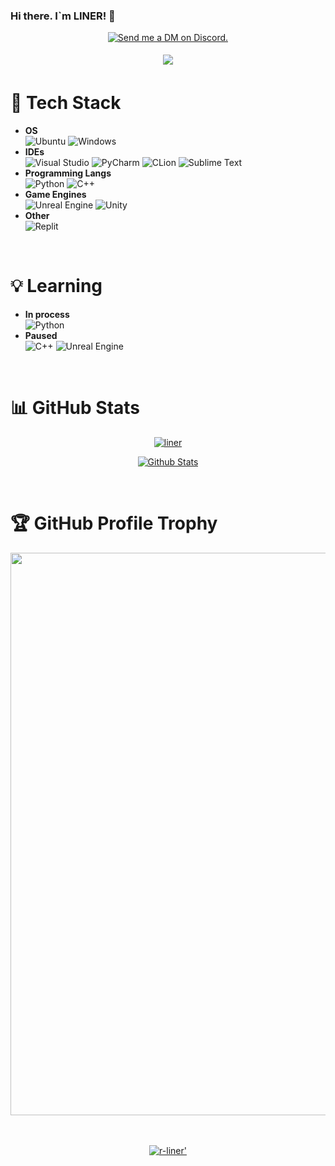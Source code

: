 ### Hi there. I`m LINER! 👋

<p align="center">
  <a href="https://discord.com/users/923915325668487190" target="_blank">
    <img src="https://img.shields.io/badge/-Discord-5865F2?style=for-the-badge&logo=discord&logoColor=white" alt="Send me a DM on Discord.">
  </a>
</p>

<p align="center">
  <a href=#>
    <img src="https://discord.c99.nl/widget/theme-1/923915325668487190.png" 
        style='padding: 5px'>
   </a>
</p>

<!-- https://github.com/Ileriayo/markdown-badges  some of badges took from the repo -->
 
# 💾 Tech Stack
- **OS** <br> ![Ubuntu](https://img.shields.io/badge/Ubuntu-E95420?style=for-the-badge&logo=ubuntu&logoColor=white)
  ![Windows](https://img.shields.io/badge/-WINDOWS-blue?style=for-the-badge&logo=windows)
- **IDEs** <br> ![Visual Studio](https://img.shields.io/badge/-VISUAL%20STUDIO-blueviolet?style=for-the-badge&logo=visualstudio)
![PyCharm](https://img.shields.io/badge/-PYCHARM-black?style=for-the-badge&logo=pycharm&labelColor=green)
![CLion](https://img.shields.io/badge/-CLION-black?style=for-the-badge&logo=clion&labelColor=9cf)
![Sublime Text](https://img.shields.io/badge/sublime_text-%23575757.svg?style=for-the-badge&logo=sublime-text&logoColor=important)
- **Programming Langs** <br> ![Python](https://img.shields.io/badge/python-3670A0?style=for-the-badge&logo=python&logoColor=ffdd54)
![C++](https://img.shields.io/badge/-C%2B%2B-014981?style=for-the-badge&logo=c%2B%2B&l&labelColor=004383)
- **Game Engines** <br> ![Unreal Engine](https://img.shields.io/badge/-UNREAL%20ENGINE-313131?style=for-the-badge&logo=unreal-engine)
![Unity](https://img.shields.io/badge/unity-%23000000.svg?style=for-the-badge&logo=unity&logoColor=white)
- **Other** <br> ![Replit](https://img.shields.io/badge/Replit-DD1200?style=for-the-badge&logo=Replit&logoColor=white)
<br>

# 💡 Learning
- **In process** <br> ![Python](https://img.shields.io/badge/-PYTHON-blue?style=for-the-badge&logo=python&logoColor=white&labelColor=FECF40)
- **Paused** <br> ![C++](https://img.shields.io/badge/-C%2B%2B-014981?style=for-the-badge&logo=c%2B%2B&l&labelColor=004383)
![Unreal Engine](https://img.shields.io/badge/-UNREAL%20ENGINE-313131?style=for-the-badge&logo=unreal-engine)
<br>

# 📊 GitHub Stats
<div align="center">
  
  [![liner](http://github-profile-summary-cards.vercel.app/api/cards/profile-details?username=r-liner&theme=github)](github.com/r-liner)
  
  [![Github Stats](https://github-readme-stats.vercel.app/api?username=r-liner&show_icons=true&theme=default)](github.com/r-liner)
  
</div>
<br>

# 🏆 GitHub Profile Trophy
<div align="center">
  <a href="https://github.com/r-liner">
    <img width=900 src="https://github-profile-trophy.vercel.app/?username=r-liner&column=8&no-frame=false&no-bg=true&margin-w=10"/>
  </a>
</div>
<br><br>

<p align="center">
  <a href="https://github.com/r-liner" text-align=center>
     <img src="https://komarev.com/ghpvc/?username=r-liner&style=for-the-badge" alt=r-liner'>
  </a>
</p>

<!--
**r-liner/r-liner** is a ✨ _special_ ✨ repository because its `README.md` (this file) appears on your GitHub profile.

Here are some ideas to get you started:

- 🔭 I’m currently working on ...
- 🌱 I’m currently learning ...
- 👯 I’m looking to collaborate on ...
- 🤔 I’m looking for help with ...
- 💬 Ask me about ...
- 📫 How to reach me: ...
- 😄 Pronouns: ...
- ⚡ Fun fact: ...
-->
